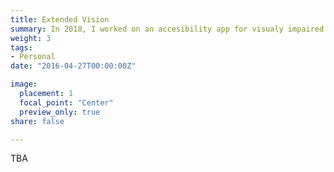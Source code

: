 ```yaml
---
title: Extended Vision
summary: In 2018, I worked on an accesibility app for visualy impaired.
weight: 3
tags:
- Personal
date: "2016-04-27T00:00:00Z"

image:
  placement: 1
  focal_point: "Center"
  preview_only: true
share: false

---
```


TBA


<!-- {{< youtube F2eA15q_DVg >}} -->
